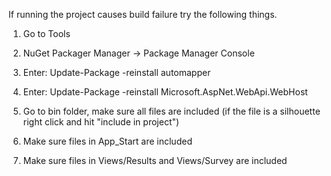 If running the project causes build failure try the following things.

1. Go to Tools

2. NuGet Packager Manager -> Package Manager Console

3. Enter: Update-Package -reinstall automapper

4. Enter: Update-Package -reinstall Microsoft.AspNet.WebApi.WebHost

5. Go to bin folder, make sure all files are included (if the file is a silhouette right click and hit "include in project")

6. Make sure files in App_Start are included

7. Make sure files in Views/Results and Views/Survey are included
